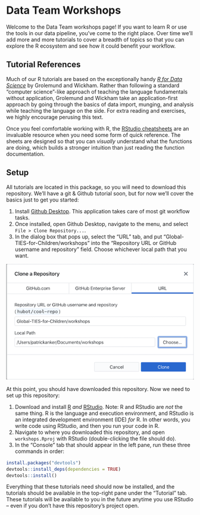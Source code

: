 
<!-- README.md is generated from README.Rmd. Please edit that file -->

# Data Team Workshops

<!-- badges: start -->

<!-- badges: end -->

Welcome to the Data Team workshops page\! If you want to learn R or use
the tools in our data pipeline, you’ve come to the right place. Over
time we’ll add more and more tutorials to cover a breadth of topics so
that you can explore the R ecosystem and see how it could benefit your
workflow.

## Tutorial References

Much of our R tutorials are based on the exceptionally handy [*R for
Data Science*](https://r4ds.had.co.nz/) by Grolemund and Wickham. Rather
than following a standard “computer science”-like approach of teaching
the language fundamentals without application, Grolemund and Wickham
take an application-first approach by going through the basics of data
import, munging, and analysis while teaching the language on the side.
For extra reading and exercises, we highly encourage perusing this text.

Once you feel comfortable working with R, the [RStudio
cheatsheets](https://rstudio.com/resources/cheatsheets/) are an
invaluable resource when you need some form of quick reference. The
sheets are designed so that you can *visually* understand what the
functions are doing, which builds a stronger intuition than just reading
the function documentation.

## Setup

All tutorials are located in this package, so you will need to download
this repository. We’ll have a git & Github tutorial soon, but for now
we’ll cover the basics just to get you started:

1.  Install [Github Desktop](https://desktop.github.com/). This
    application takes care of most git workflow tasks.
2.  Once installed, open Github Desktop, navigate to the menu, and
    select `File > Clone Repository...`.
3.  In the dialog box that pops up, select the “URL” tab, and put
    “Global-TIES-for-Children/workshops” into the “Repository URL or
    GitHub username and repository” field. Choose whichever local path
    that you want.

![Clone repository box](man/figures/clone-repository.png)

At this point, you should have downloaded this repository. Now we need
to set up this repository:

1.  Download and install [R](https://cran.r-project.org/) *and*
    [RStudio](https://rstudio.com/). Note: R and RStudio are *not* the
    same thing. R is the language and execution environment, and RStudio
    is an integrated development environment (IDE) *for* R. In other
    words, you write code using RStudio, and then you run your code in
    R.
2.  Navigate to where you downloaded this repository, and open
    `workshops.Rproj` with RStudio (double-clicking the file should do).
3.  In the “Console” tab that should appear in the left pane, run these
    three commands in order:

<!-- end list -->

``` r
install.packages("devtools")
devtools::install_deps(dependencies = TRUE)
devtools::install()
```

Everything that these tutorials need should now be installed, and the
tutorials should be available in the top-right pane under the “Tutorial”
tab. These tutorials will be available to you in the future anytime you
use RStudio – even if you don’t have this repository’s project open.
